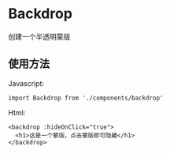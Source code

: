 # Backdrop
创建一个半透明蒙版

## 使用方法

Javascript:

    import Backdrop from './components/backdrop'

Html:

    <backdrop :hideOnClick="true">
      <h1>这是一个蒙版，点击蒙版即可隐藏</h1>
    </backdrop>
